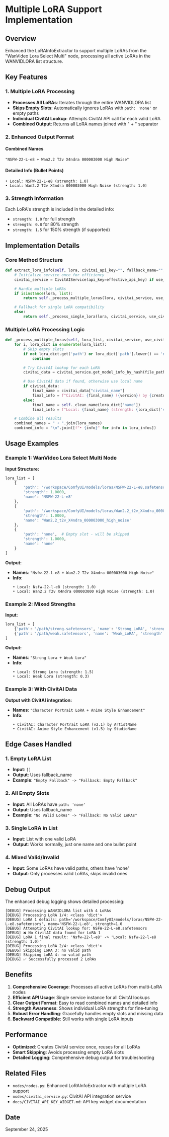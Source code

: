 # Multiple LoRA Support Implementation

## Overview

Enhanced the LoRAInfoExtractor to support multiple LoRAs from the "WanVideo Lora Select Multi" node, processing all active LoRAs in the WANVIDLORA list structure.

## Key Features

### 1. Multiple LoRA Processing

- **Processes All LoRAs**: Iterates through the entire WANVIDLORA list
- **Skips Empty Slots**: Automatically ignores LoRAs with `path: 'none'` or empty paths
- **Individual CivitAI Lookup**: Attempts CivitAI API call for each valid LoRA
- **Combined Output**: Returns all LoRA names joined with " + " separator

### 2. Enhanced Output Format

#### Combined Names

```
"NSFW-22-L-e8 + Wan2.2 T2v X4ndra 000003000 High Noise"
```

#### Detailed Info (Bullet Points)

```
• Local: NSFW-22-L-e8 (strength: 1.0)
• Local: Wan2.2 T2v X4ndra 000003000 High Noise (strength: 1.0)
```

### 3. Strength Information

Each LoRA's strength is included in the detailed info:

- `strength: 1.0` for full strength
- `strength: 0.8` for 80% strength
- `strength: 1.5` for 150% strength (if supported)

## Implementation Details

### Core Method Structure

```python
def extract_lora_info(self, lora, civitai_api_key="", fallback_name="", use_civitai_api=True):
    # Initialize service once for efficiency
    civitai_service = CivitAIService(api_key=effective_api_key) if use_civitai_api else None

    # Handle multiple LoRAs
    if isinstance(lora, list):
        return self._process_multiple_loras(lora, civitai_service, use_civitai_api, fallback_name)

    # Fallback for single LoRA compatibility
    else:
        return self._process_single_lora(lora, civitai_service, use_civitai_api, fallback_name)
```

### Multiple LoRA Processing Logic

```python
def _process_multiple_loras(self, lora_list, civitai_service, use_civitai_api, fallback_name):
    for i, lora_dict in enumerate(lora_list):
        # Skip empty slots
        if not lora_dict.get('path') or lora_dict['path'].lower() == 'none':
            continue

        # Try CivitAI lookup for each LoRA
        civitai_data = civitai_service.get_model_info_by_hash(file_path) if civitai_service else None

        # Use CivitAI data if found, otherwise use local name
        if civitai_data:
            final_name = civitai_data["civitai_name"]
            final_info = f"CivitAI: {final_name} ({version}) by {creator}"
        else:
            final_name = self._clean_name(lora_dict['name'])
            final_info = f"Local: {final_name} (strength: {lora_dict['strength']})"

    # Combine all results
    combined_names = " + ".join(lora_names)
    combined_info = "\n".join([f"• {info}" for info in lora_infos])
```

## Usage Examples

### Example 1: WanVideo Lora Select Multi Node

**Input Structure:**

```python
lora_list = [
    {
        'path': '/workspace/ComfyUI/models/loras/NSFW-22-L-e8.safetensors',
        'strength': 1.0000,
        'name': 'NSFW-22-L-e8'
    },
    {
        'path': '/workspace/ComfyUI/models/loras/Wan2.2_t2v_X4ndra_000003000_high_noise.safetensors',
        'strength': 1.0000,
        'name': 'Wan2.2_t2v_X4ndra_000003000_high_noise'
    },
    {
        'path': 'none',  # Empty slot - will be skipped
        'strength': 1.0000,
        'name': 'none'
    }
]
```

**Output:**

- **Names**: `"Nsfw-22-l-e8 + Wan2.2 T2v X4ndra 000003000 High Noise"`
- **Info**:
    ```
    • Local: Nsfw-22-l-e8 (strength: 1.0)
    • Local: Wan2.2 T2v X4ndra 000003000 High Noise (strength: 1.0)
    ```

### Example 2: Mixed Strengths

**Input:**

```python
lora_list = [
    {'path': '/path/strong.safetensors', 'name': 'Strong_LoRA', 'strength': 1.5},
    {'path': '/path/weak.safetensors', 'name': 'Weak_LoRA', 'strength': 0.3}
]
```

**Output:**

- **Names**: `"Strong Lora + Weak Lora"`
- **Info**:
    ```
    • Local: Strong Lora (strength: 1.5)
    • Local: Weak Lora (strength: 0.3)
    ```

### Example 3: With CivitAI Data

**Output with CivitAI integration:**

- **Names**: `"Character Portrait LoRA + Anime Style Enhancement"`
- **Info**:
    ```
    • CivitAI: Character Portrait LoRA (v2.1) by ArtistName
    • CivitAI: Anime Style Enhancement (v1.5) by StudioName
    ```

## Edge Cases Handled

### 1. Empty LoRA List

- **Input**: `[]`
- **Output**: Uses fallback_name
- **Example**: `"Empty Fallback" -> "Fallback: Empty Fallback"`

### 2. All Empty Slots

- **Input**: All LoRAs have `path: 'none'`
- **Output**: Uses fallback_name
- **Example**: `"No Valid LoRAs" -> "Fallback: No Valid LoRAs"`

### 3. Single LoRA in List

- **Input**: List with one valid LoRA
- **Output**: Works normally, just one name and one bullet point

### 4. Mixed Valid/Invalid

- **Input**: Some LoRAs have valid paths, others have 'none'
- **Output**: Only processes valid LoRAs, skips invalid ones

## Debug Output

The enhanced debug logging shows detailed processing:

```
[DEBUG] Processing WANVIDLORA list with 4 LoRAs
[DEBUG] Processing LoRA 1/4: <class 'dict'>
[DEBUG] LoRA 1 details: path='/workspace/ComfyUI/models/loras/NSFW-22-L-e8.safetensors', name='NSFW-22-L-e8', strength=1.0
[DEBUG] Attempting CivitAI lookup for: NSFW-22-L-e8.safetensors
[DEBUG] ❌ No CivitAI data found for LoRA 1
[DEBUG] LoRA 1 final result: 'Nsfw-22-l-e8' -> 'Local: Nsfw-22-l-e8 (strength: 1.0)'
[DEBUG] Processing LoRA 2/4: <class 'dict'>
[DEBUG] Skipping LoRA 3: no valid path
[DEBUG] Skipping LoRA 4: no valid path
[DEBUG] ✅ Successfully processed 2 LoRAs
```

## Benefits

1. **Comprehensive Coverage**: Processes all active LoRAs from multi-LoRA nodes
2. **Efficient API Usage**: Single service instance for all CivitAI lookups
3. **Clear Output Format**: Easy to read combined names and detailed info
4. **Strength Awareness**: Shows individual LoRA strengths for fine-tuning
5. **Robust Error Handling**: Gracefully handles empty slots and missing data
6. **Backward Compatible**: Still works with single LoRA inputs

## Performance

- **Optimized**: Creates CivitAI service once, reuses for all LoRAs
- **Smart Skipping**: Avoids processing empty LoRA slots
- **Detailed Logging**: Comprehensive debug output for troubleshooting

## Related Files

- `nodes/nodes.py`: Enhanced LoRAInfoExtractor with multiple LoRA support
- `nodes/civitai_service.py`: CivitAI API integration service
- `docs/CIVITAI_API_KEY_WIDGET.md`: API key widget documentation

## Date

September 24, 2025
